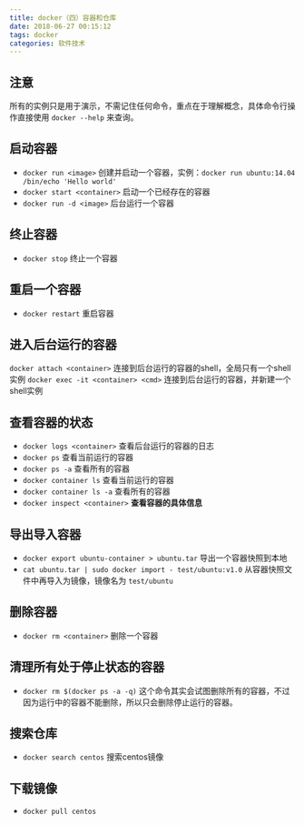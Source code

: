 ```yaml
---
title: docker（四）容器和仓库
date: 2018-06-27 00:15:12
tags: docker
categories: 软件技术
---
```


## 注意

所有的实例只是用于演示，不需记住任何命令，重点在于理解概念，具体命令行操作直接使用 `docker --help` 来查询。

## 启动容器

- `docker run <image>` 创建并启动一个容器，实例：`docker run ubuntu:14.04 /bin/echo 'Hello world'`
- `docker start <container>` 启动一个已经存在的容器
- `docker run -d <image>` 后台运行一个容器

## 终止容器

- `docker stop` 终止一个容器

## 重启一个容器

- `docker restart` 重启容器

## 进入后台运行的容器

`docker attach <container>` 连接到后台运行的容器的shell，全局只有一个shell实例
`docker exec -it <container> <cmd>` 连接到后台运行的容器，并新建一个shell实例

## 查看容器的状态

- `docker logs <container>` 查看后台运行的容器的日志
- `docker ps` 查看当前运行的容器
- `docker ps -a` 查看所有的容器
- `docker container ls` 查看当前运行的容器
- `docker container ls -a` 查看所有的容器
- `docker inspect <container>` **查看容器的具体信息**

## 导出导入容器

- `docker export ubuntu-container > ubuntu.tar` 导出一个容器快照到本地
- `cat ubuntu.tar | sudo docker import - test/ubuntu:v1.0` 从容器快照文件中再导入为镜像，镜像名为 `test/ubuntu`

## 删除容器

- `docker rm <container>` 删除一个容器

## 清理所有处于停止状态的容器

- `docker rm $(docker ps -a -q)` 这个命令其实会试图删除所有的容器，不过因为运行中的容器不能删除，所以只会删除停止运行的容器。

## 搜索仓库

- `docker search centos` 搜索centos镜像

## 下载镜像

- `docker pull centos`
